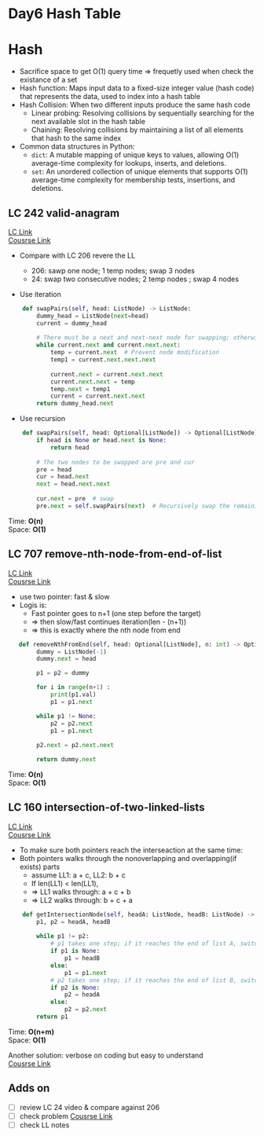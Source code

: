 # Day6 Hash Table
# Hash
- Sacrifice space to get O(1) query time => frequetly used when check the existance of a set
- Hash function: Maps input data to a fixed-size integer value (hash code) that represents the data, used to index into a hash table
- Hash Collision: When two different inputs produce the same hash code
  - Linear probing: Resolving collisions by sequentially searching for the next available slot in the hash table
  - Chaining: Resolving collisions by maintaining a list of all elements that hash to the same index
- Common data structures in Python:
  - `dict`: A mutable mapping of unique keys to values, allowing O(1) average-time complexity for lookups, inserts, and deletions.
  - `set`: An unordered collection of unique elements that supports O(1) average-time complexity for membership tests, insertions, and deletions.



## LC 242 valid-anagram
[LC Link](https://leetcode.com/problems/valid-anagram/)   
[Cousrse Link](https://programmercarl.com/0242.%E6%9C%89%E6%95%88%E7%9A%84%E5%AD%97%E6%AF%8D%E5%BC%82%E4%BD%8D%E8%AF%8D.html)

- Compare with LC 206 revere the LL
    - 206: sawp one node; 1 temp nodes; swap 3 nodes
    - 24: swap two consecutive nodes; 2 temp nodes ; swap 4 nodes


- Use iteration
```python
    def swapPairs(self, head: ListNode) -> ListNode:
        dummy_head = ListNode(next=head)
        current = dummy_head
        
        # There must be a next and next-next node for swapping; otherwise, the swapping is complete.
        while current.next and current.next.next:
            temp = current.next  # Prevent node modification
            temp1 = current.next.next.next
            
            current.next = current.next.next
            current.next.next = temp
            temp.next = temp1
            current = current.next.next
        return dummy_head.next

```

- Use recursion 
```python
    def swapPairs(self, head: Optional[ListNode]) -> Optional[ListNode]:
        if head is None or head.next is None:
            return head
    
        # The two nodes to be swapped are pre and cur
        pre = head
        cur = head.next
        next = head.next.next
        
        cur.next = pre  # swap
        pre.next = self.swapPairs(next)  # Recursively swap the remaining list starting from next

```
Time: **O(n)**   
Space: **O(1)**


## LC 707 remove-nth-node-from-end-of-list
[LC Link](https://leetcode.com/problems/remove-nth-node-from-end-of-list/description/)   
[Cousrse Link](https://programmercarl.com/0019.%E5%88%A0%E9%99%A4%E9%93%BE%E8%A1%A8%E7%9A%84%E5%80%92%E6%95%B0%E7%AC%ACN%E4%B8%AA%E8%8A%82%E7%82%B9.html#%E7%AE%97%E6%B3%95%E5%85%AC%E5%BC%80%E8%AF%BE)  
- use two pointer: fast & slow
- Logis is:
    - Fast pointer goes to n+1 (one step before the target)
    - => then slow/fast continues iteration(len - (n+1))
    - => this is exactly where the nth node from end

```python
   def removeNthFromEnd(self, head: Optional[ListNode], n: int) -> Optional[ListNode]:        
        dummy = ListNode(-1)
        dummy.next = head

        p1 = p2 = dummy

        for i in range(n+1) :
            print(p1.val)
            p1 = p1.next

        while p1 != None:
            p2 = p2.next
            p1 = p1.next
        
        p2.next = p2.next.next

        return dummy.next
```
Time: **O(n)**   
Space: **O(1)**


## LC 160 intersection-of-two-linked-lists
[LC Link](https://leetcode.com/problems/intersection-of-two-linked-lists/description/)   
[Cousrse Link](https://labuladong.online/algo/essential-technique/linked-list-skills-summary/)  

- To make sure both pointers reach the interseaction at the same time:
- Both pointers walks through the nonoverlapping and overlapping(if exists) parts
    - assume LL1: a + c,  LL2: b + c
    - If len(LL1) < len(LL1),
    - => LL1 walks through: a + c + b
    - => LL2 walks through: b + c + a
```python
    def getIntersectionNode(self, headA: ListNode, headB: ListNode) -> ListNode:
        p1, p2 = headA, headB
    
        while p1 != p2:
            # p1 takes one step; if it reaches the end of list A, switch to list B
            if p1 is None:
                p1 = headB
            else:
                p1 = p1.next
            # p2 takes one step; if it reaches the end of list B, switch to list A
            if p2 is None:
                p2 = headA
            else:
                p2 = p2.next
        return p1

```
Time: **O(n+m)**   
Space: **O(1)**

Another solution: verbose on coding but easy to understand   
[Cousrse Link](https://programmercarl.com/%E9%9D%A2%E8%AF%95%E9%A2%9802.07.%E9%93%BE%E8%A1%A8%E7%9B%B8%E4%BA%A4.html#%E5%85%B6%E4%BB%96%E8%AF%AD%E8%A8%80%E7%89%88%E6%9C%AC)  


## Adds on
- [ ] review LC 24 video & compare against 206
- [ ] check problem [Cousrse Link](https://programmercarl.com/0142.%E7%8E%AF%E5%BD%A2%E9%93%BE%E8%A1%A8II.html)
- [ ] check LL notes
